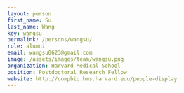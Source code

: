 ```yaml
---
layout: person
first_name: Su
last_name: Wang
key: wangsu
permalink: /persons/wangsu/
role: alumni
email: wangsu0623@gmail.com
image: /assets/images/team/wangsu.png
organization: Harvard Medical School
position: Postdoctoral Research Fellow
website: http://compbio.hms.harvard.edu/people-display
---
```

